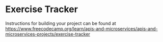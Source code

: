 # Exercise Tracker

Instructions for building your project can be found at https://www.freecodecamp.org/learn/apis-and-microservices/apis-and-microservices-projects/exercise-tracker
